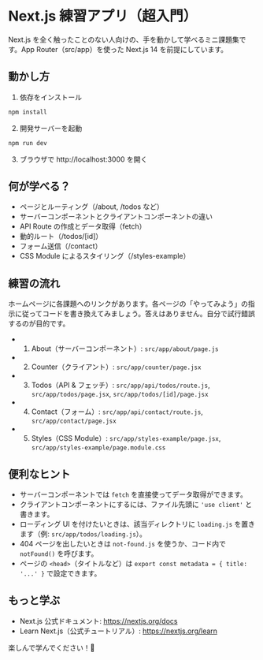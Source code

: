 # Next.js 練習アプリ（超入門）

Next.js を全く触ったことのない人向けの、手を動かして学べるミニ課題集です。App Router（src/app）を使った Next.js 14 を前提にしています。

## 動かし方

1. 依存をインストール

```bash
npm install
```

2. 開発サーバーを起動

```bash
npm run dev
```

3. ブラウザで http://localhost:3000 を開く

## 何が学べる？

- ページとルーティング（/about, /todos など）
- サーバーコンポーネントとクライアントコンポーネントの違い
- API Route の作成とデータ取得（fetch）
- 動的ルート（/todos/[id]）
- フォーム送信（/contact）
- CSS Module によるスタイリング（/styles-example）

## 練習の流れ

ホームページに各課題へのリンクがあります。各ページの「やってみよう」の指示に従ってコードを書き換えてみましょう。答えはありません。自分で試行錯誤するのが目的です。

- 1. About（サーバーコンポーネント）: `src/app/about/page.js`
- 2. Counter（クライアント）: `src/app/counter/page.jsx`
- 3. Todos（API & フェッチ）: `src/app/api/todos/route.js`, `src/app/todos/page.jsx`, `src/app/todos/[id]/page.jsx`
- 4. Contact（フォーム）: `src/app/api/contact/route.js`, `src/app/contact/page.jsx`
- 5. Styles（CSS Module）: `src/app/styles-example/page.jsx`, `src/app/styles-example/page.module.css`

## 便利なヒント

- サーバーコンポーネントでは `fetch` を直接使ってデータ取得ができます。
- クライアントコンポーネントにするには、ファイル先頭に `'use client'` と書きます。
- ローディング UI を付けたいときは、該当ディレクトリに `loading.js` を置きます（例: `src/app/todos/loading.js`）。
- 404 ページを出したいときは `not-found.js` を使うか、コード内で `notFound()` を呼びます。
- ページの `<head>`（タイトルなど）は `export const metadata = { title: '...' }` で設定できます。

## もっと学ぶ

- Next.js 公式ドキュメント: https://nextjs.org/docs
- Learn Next.js（公式チュートリアル）: https://nextjs.org/learn

楽しんで学んでください！🚀
